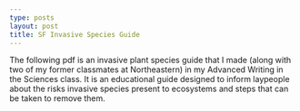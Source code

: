 ```yaml
---
type: posts
layout: post
title: SF Invasive Species Guide
---
```

  The following pdf is an invasive plant species guide that I made (along with two of my former classmates at Northeastern) in my Advanced Writing in the Sciences class. It is an educational guide designed to inform laypeople about the risks invasive species present to ecosystems and steps that can be taken to remove them.
    
<object data="{{ site.url }}/img/PublicDocumentFinal.pdf)" width="1000" height="1000" type='application/pdf'/>

